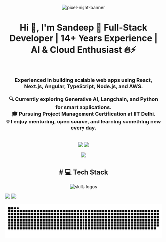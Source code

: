  <p>       
<p align="center">   
  <img src="https://github.com/Kamasah-Dickson/Kamasah-Dickson/assets/86136379/f0ea5680-1c02-4cd6-b3e8-ec06e282ea5f" alt="pixel-night-banner">
 
</p>  

<h1 align="center">Hi 👋, I'm Sandeep 🚀 Full-Stack Developer | 14+ Years Experience | AI & Cloud Enthusiast 🔥⚡</h1>
<br><h3 align="center">
 Experienced in building scalable web apps using React, Next.js, Angular, TypeScript, Node.js, and AWS.<br><br>🔍 Currently exploring Generative AI, Langchain, and Python for smart applications.<br>🎓 Pursuing Project Management Certification at IIT Delhi.<br>💡 I enjoy mentoring, open source, and learning something new every day.<br><br></h3>


<p align="center">
    <img
        src="https://github-readme-stats.vercel.app/api?username=spva-git&show_icons=true&theme=tokyonight&hide_border=true" />
    <img
        src="https://github-readme-stats.vercel.app/api/top-langs/?username=spva-git&layout=compact&langs_count=10&theme=tokyonight&hide_border=true&count-private=true" />
</p>

<p align="center">
    <img
        src="https://github-profile-summary-cards.vercel.app/api/cards/profile-details?username=spva-git&theme=tokyonight" />
</p>
<h2 align="center"># 💻 Tech Stack </h2>
<p align="center">
  <img src="https://skillicons.dev/icons?i=javascript,typescript,react,redux,nextjs,angular,nodejs,express,mongodb,postgres,html,tailwind,php,mysql,git,python,aws,gcp,jenkins,bitbucket,gitlab,kubernetes&perline=11" alt="skills logos" />
</p>
<p align="center">
     
![](https://quotes-github-readme.vercel.app/api?type=horizontal&theme=radical)
    <img src="https://github-profile-summary-cards.vercel.app/api/cards/most-commit-language?username=spva-git&theme=tokyonight" />
</p>

<!-- Snake Animation -->
<div align="center">
    
  ![snake gif](https://github.com/spva-git/spva-git/blob/output/github-snake-dark.svg)
</div>


</p>
</p>
